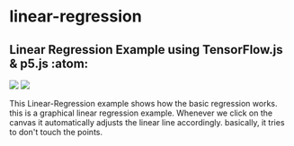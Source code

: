 # linear-regression
## Linear Regression Example using TensorFlow.js &amp; p5.js :atom:
<img src="https://img.shields.io/badge/JS%20library-TensorFlow-orange"> <img src="https://img.shields.io/badge/JS%20library-p5.js-pink">

This Linear-Regression example shows how the basic regression works. this is a graphical linear regression example. Whenever we click on the canvas it automatically adjusts the linear line accordingly. basically, it tries to don't touch the points.



